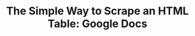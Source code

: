 ---
categories: ['linklove', 'articles', 'all_articles']
provider_display: "eagereyes.org"
provider_name: "eagereyes.org"
favicon_url: "/img/bullet.gif"
title: "The Simple Way to Scrape an HTML Table: Google Docs"
published: "2009-11-15T09:59:08"
source: https://eagereyes.org/data/scrape-tables-using-google-docs
thumbnail: https://tctechcrunch2011.files.wordpress.com/2015/07/baddata.jpg?w=764&h=400&crop=1
---